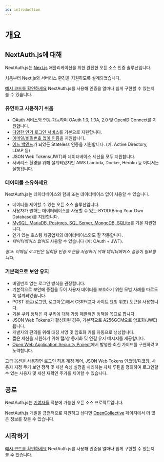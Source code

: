 ```yaml
---
id: introduction
---
```


# 개요

## NextAuth.js에 대해

NextAuth.js는 [Next.js](http://nextjs.org/) 애플리케이션을 위한 완전한 오픈 소스 인증 솔루션입니다.

처음부터 Next.js와 서버리스 환경을 지원하도록 설계되었습니다.

[예시 코드를 확인하세요](https://nextauth-ko.wsbox.pw/docs/getting-started/example) NextAuth.js를 사용해 인증을 얼마나 쉽게 구현할 수 있는지 볼 수 있습니다.

### 유연하고 사용하기 쉬움

-   [OAuth 서비스와 연동 가능](https://nextauth-ko.wsbox.pw/docs/providers)하며 OAuth 1.0, 1.0A, 2.0 및 OpenID Connect를 지원합니다.
-   [다양한 인기 로그인 서비스](https://nextauth-ko.wsbox.pw/docs/configuration/providers/oauth)를 기본으로 지원합니다.
-   [이메일/비밀번호 없이 인증](https://nextauth-ko.wsbox.pw/docs/providers/email)을 지원합니다.
-   [어느 백엔드](https://authjs.dev/getting-started/database)가 되었든 Stateless 인증을 지원합니다. (예: Active Directory, LDAP 등)
-   JSON Web Tokens(JWT)와 데이터베이스 세션을 모두 지원합니다.
-   서버리스 환경을 위해 설계되었지만 AWS Lambda, Docker, Heroku 등 어디서든 실행됩니다.

### 데이터를 소유하세요

NextAuth.js는 데이터베이스와 함께 또는 데이터베이스 없이 사용할 수 있습니다.

-   데이터를 제어할 수 있는 오픈 소스 솔루션입니다.
-   사용자가 원하는 데이터베이스를 사용할 수 있는 BYOD(Bring Your Own Database)를 지원합니다.
-   [MySQL, MariaDB, Postgres, SQL Server, MongoDB, SQLite](https://nextauth-ko.wsbox.pw/docs/configuration/databases)를 기본 지원합니다.
-   인기 있는 호스팅 제공업체의 데이터베이스와도 잘 작동합니다.
-   _데이터베이스 없이도_ 사용할 수 있습니다 (예: OAuth + JWT).

_참고: 이메일 로그인은 일회용 인증 토큰을 저장하기 위해 데이터베이스 설정이 필요합니다._

### 기본적으로 보안 유지

-   비밀번호 없는 로그인 방식을 권장합니다.
-   기본적으로 보안에 중점을 두어 사용자 데이터를 보호하기 위한 모범 사례를 따르도록 설계되었습니다.
-   POST 경로(로그인, 로그아웃)에서 CSRF(교차 사이트 요청 위조) 토큰을 사용합니다.
-   기본 쿠키 정책은 각 쿠키에 대해 가장 제한적인 정책을 목표로 합니다.
-   JSON Web Tokens가 활성화된 경우, 기본적으로 A256GCM으로 암호화(JWE)됩니다.
-   개발자의 편의를 위해 대칭 서명 및 암호화 키를 자동으로 생성합니다.
-   짧은 세션을 지원하기 위해 탭/창 동기화 및 연결 유지 메시지를 제공합니다.
-   [Open Web Application Security Project](https://owasp.org/)에서 발행한 최신 가이드를 구현하려고 노력합니다.

고급 옵션을 사용하면 로그인 허용 계정 제어, JSON Web Tokens 인코딩/디코딩, 사용자 지정 쿠키 보안 정책 및 세션 속성 설정을 처리하는 자체 루틴을 정의하여 로그인할 수 있는 사용자 및 세션 재확인 주기를 제어할 수 있습니다.

## 공로

NextAuth.js는 [기여자들](https://nextauth-ko.wsbox.pw/docs/contributors) 덕분에 가능한 오픈 소스 프로젝트입니다.

NextAuth.js 개발을 금전적으로 지원하고 싶다면 [OpenCollective](https://opencollective.com/nextauth) 페이지에서 더 많은 정보를 찾을 수 있습니다.

## 시작하기

[예시 코드를 확인하세요](https://nextauth-ko.wsbox.pw/docs/getting-started/example) NextAuth.js를 사용해 인증을 얼마나 쉽게 구현할 수 있는지 볼 수 있습니다.